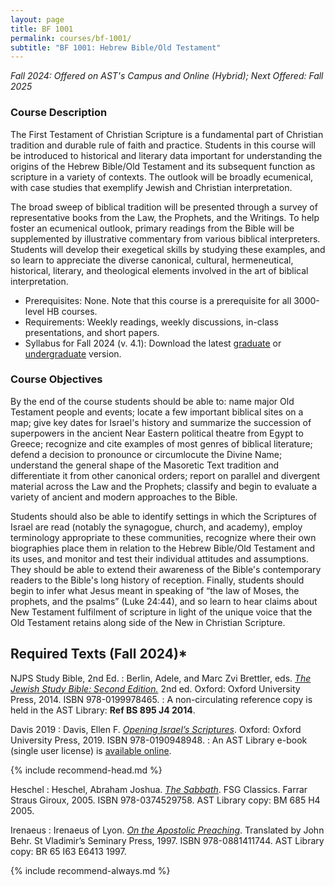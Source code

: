 ```yaml
---
layout: page
title: BF 1001
permalink: courses/bf-1001/
subtitle: "BF 1001: Hebrew Bible/Old Testament"
---
```


*Fall 2024: Offered on AST's Campus and Online (Hybrid); Next Offered: Fall 2025*

### Course Description

The First Testament of Christian Scripture is a fundamental part of Christian tradition and durable rule of faith and practice. Students in this course will be introduced to historical and literary data important for understanding the origins of the Hebrew Bible/Old Testament and its subsequent function as scripture in a variety of contexts. The outlook will be broadly ecumenical, with case studies that exemplify Jewish and Christian interpretation.

The broad sweep of biblical tradition will be presented through a survey of representative books from the Law, the Prophets, and the Writings. To help foster an ecumenical outlook, primary readings from the Bible will be supplemented by illustrative commentary from various biblical interpreters. Students will develop their exegetical skills by studying these examples, and so learn to appreciate the diverse canonical, cultural, hermeneutical, historical, literary, and theological elements involved in the art of biblical interpretation.

- Prerequisites: None. Note that this course is a prerequisite for all 3000-level HB courses.
- Requirements: Weekly readings, weekly discussions, in-class presentations, and short papers.
- Syllabus for Fall 2024 (v. 4.1): Download the latest [graduate](https://github.com/danieldriver/Syllabi/raw/master/BF/BF1001-Driver2024.pdf) or [undergraduate](https://github.com/danieldriver/Syllabi/raw/master/BF/BF1001-UG-Driver2024.pdf) version.


### Course Objectives

By the end of the course students should be able to:
	name major Old Testament people and events;
	locate a few important biblical sites on a map;
	give key dates for Israel's history and summarize the succession of superpowers in the ancient Near Eastern political theatre from Egypt to Greece;
	recognize and cite examples of most genres of biblical literature;
	defend a decision to pronounce or circumlocute the Divine Name;
	understand the general shape of the Masoretic Text tradition and differentiate it from other canonical orders;
	report on parallel and divergent material across the Law and the Prophets;
	classify and begin to evaluate a variety of ancient and modern approaches to the Bible.

Students should also be able to identify settings in which the
Scriptures of Israel are read (notably the synagogue, church, and
academy), employ terminology appropriate to these communities, recognize
where their own biographies place them in relation to the Hebrew
Bible/Old Testament and its uses, and monitor and test their individual
attitudes and assumptions. They should be able to extend their awareness
of the Bible's contemporary readers to the Bible's long history of
reception. Finally, students should begin to infer what Jesus meant in
speaking of “the law of Moses, the prophets, and the psalms” (Luke
24:44), and so learn to hear claims about New Testament fulfilment of
scripture in light of the unique voice that the Old Testament retains
along side of the New in Christian Scripture.


## Required Texts (Fall 2024)*

NJPS Study Bible, 2nd Ed.
: Berlin, Adele, and Marc Zvi Brettler, eds. [*The Jewish Study Bible: Second Edition.*](https://amzn.to/3O5Paqr) 2nd ed. Oxford: Oxford University Press, 2014. ISBN 978-0199978465.
: A non-circulating reference copy is held in the AST Library: **Ref BS 895 J4 2014**.

Davis 2019
: Davis, Ellen F. [*Opening Israel’s Scriptures*](https://amzn.to/3BOER2x). Oxford: Oxford University Press, 2019. ISBN 978-0190948948.
: An AST Library e-book (single user license) is [available online](https://ast.primo.exlibrisgroup.com/view/action/uresolver.do?operation=resolveService&package_service_id=949805670007188&institutionId=7188&customerId=7185&VE=true).

{% include recommend-head.md %}

Heschel
: Heschel, Abraham Joshua. [*The Sabbath*](https://amzn.to/2NQ8VDj). FSG Classics. Farrar Straus Giroux, 2005. ISBN 978-0374529758. AST Library copy: BM 685 H4 2005.

Irenaeus
: Irenaeus of Lyon. [*On the Apostolic Preaching*](https://amzn.to/2oTyNpj). Translated by John Behr. St Vladimir’s Seminary Press, 1997. ISBN 978-0881411744. AST Library copy: BR 65 I63 E6413 1997.

{% include recommend-always.md %}

